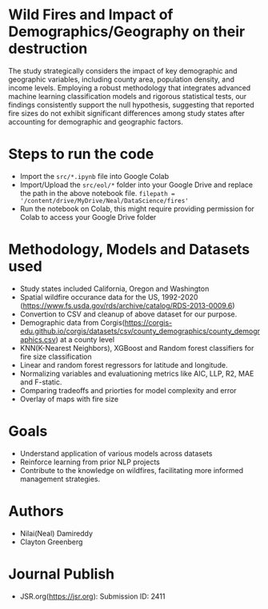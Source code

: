 # Wild Fires and Impact of Demographics/Geography on their destruction
The study strategically considers the impact of key demographic and geographic variables, including county area, population density, and income levels. Employing a robust methodology that integrates advanced machine learning classification models and rigorous statistical tests, our findings consistently support the null hypothesis, suggesting that reported fire sizes do not exhibit significant differences among study states after accounting for demographic and geographic factors.
# Steps to run the code
- Import the `src/*.ipynb` file into Google Colab
- Import/Upload the `src/eol/*` folder into your Google Drive and replace the path in the above notebook file.
`filepath = '/content/drive/MyDrive/Neal/DataScience/fires'`
- Run the notebook on Colab, this might require providing permission for Colab to access your Google Drive folder

# Methodology, Models and Datasets used
- Study states included California, Oregon and Washington
- Spatial wildfire occurance data for the US, 1992-2020 (https://www.fs.usda.gov/rds/archive/catalog/RDS-2013-0009.6)
- Convertion to CSV and cleanup of above dataset for our purpose. 
- Demographic data from Corgis(https://corgis-edu.github.io/corgis/datasets/csv/county_demographics/county_demographics.csv) at a county level
- KNN(K-Nearest Neighbors), XGBoost and Random forest classifiers for fire size classification
- Linear and random forest regressors for latitude and longitude.
- Normalizing variables and evaluationing metrics like AIC, LLP, R2, MAE and F-static.
- Comparing tradeoffs and priorties for model complexity and error
- Overlay of maps with fire size

# Goals
- Understand application of various models across datasets
- Reinforce learning from prior NLP projects
- Contribute to the knowledge on wildfires, facilitating more informed management strategies.

# Authors
- Nilai(Neal) Damireddy
- Clayton Greenberg

# Journal Publish
- JSR.org(https://jsr.org): Submission ID: 2411
